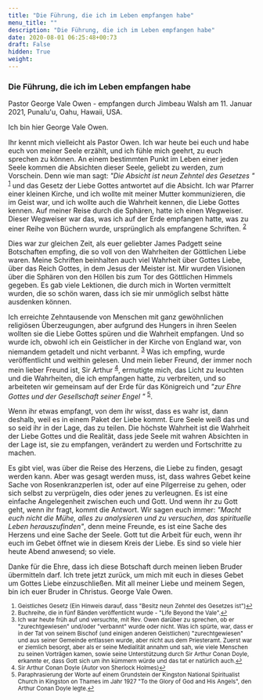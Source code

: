 ```yaml
---
title: "Die Führung, die ich im Leben empfangen habe"
menu_title: ""
description: "Die Führung, die ich im Leben empfangen habe"
date: 2020-08-01 06:25:48+00:73
draft: False
hidden: True
weight:
---
```

### Die Führung, die ich im Leben empfangen habe

Pastor George Vale Owen - empfangen durch Jimbeau Walsh am 11. Januar 2021, Punalu'u, Oahu, Hawaii, USA.

Ich bin hier George Vale Owen.

Ihr kennt mich vielleicht als Pastor Owen. Ich war heute bei euch und habe euch von meiner Seele erzählt, und ich fühle mich geehrt, zu euch sprechen zu können. An einem bestimmten Punkt im Leben einer jeden Seele kommen die Absichten dieser Seele, geliebt zu werden, zum Vorschein. Denn wie man sagt: *"Die Absicht ist neun Zehntel des Gesetzes "* <sup id="a1">[1](#f1)</sup> und das Gesetz der Liebe Gottes antwortet auf die Absicht. Ich war Pfarrer einer kleinen Kirche, und ich wollte mit meiner Mutter kommunizieren, die im Geist war, und ich wollte auch die Wahrheit kennen, die Liebe Gottes kennen. Auf meiner Reise durch die Sphären, hatte ich einen Wegweiser. Dieser Wegweiser war das, was ich auf der Erde empfangen hatte, was zu einer Reihe von Büchern wurde, ursprünglich als empfangene Schriften. <sup id="a2">[2](#f2)</sup>

Dies war zur gleichen Zeit, als euer geliebter James Padgett seine Botschaften empfing, die so voll von den Wahrheiten der Göttlichen Liebe waren. Meine Schriften beinhalten auch viel Wahrheit über Gottes Liebe, über das Reich Gottes, in dem Jesus der Meister ist. Mir wurden Visionen über die Sphären von den Höllen bis zum Tor des Göttlichen Himmels gegeben. Es gab viele Lektionen, die durch mich in Worten vermittelt wurden, die so schön waren, dass ich sie mir unmöglich selbst hätte ausdenken können.

Ich erreichte Zehntausende von Menschen mit ganz gewöhnlichen religiösen Überzeugungen, aber aufgrund des Hungers in ihren Seelen wollten sie die Liebe Gottes spüren und die Wahrheit empfangen. Und so wurde ich, obwohl ich ein Geistlicher in der Kirche von England war, von niemandem getadelt und nicht verbannt. <sup id="a3">[3](#f3)</sup> Was ich empfing, wurde veröffentlicht und weithin gelesen. Und mein lieber Freund, der immer noch mein lieber Freund ist, Sir Arthur <sup id="a4">[4](#f4)</sup>, ermutigte mich, das Licht zu leuchten und die Wahrheiten, die ich empfangen hatte, zu verbreiten, und so arbeiteten wir gemeinsam auf der Erde für das Königreich und *"zur Ehre Gottes und der Gesellschaft seiner Engel "* <sup id="a5">[5](#f5)</sup>.

Wenn ihr etwas empfangt, von dem ihr wisst, dass es wahr ist, dann deshalb, weil es in einem Paket der Liebe kommt. Eure Seele weiß das und so seid ihr in der Lage, das zu teilen. Die höchste Wahrheit ist die Wahrheit der Liebe Gottes und die Realität, dass jede Seele mit wahren Absichten in der Lage ist, sie zu empfangen, verändert zu werden und Fortschritte zu machen.

Es gibt viel, was über die Reise des Herzens, die Liebe zu finden, gesagt werden kann. Aber was gesagt werden muss, ist, dass wahres Gebet keine Sache von Rosenkranzperlen ist, oder auf eine Pilgerreise zu gehen, oder sich selbst zu verprügeln, dies oder jenes zu verleugnen. Es ist eine einfache Angelegenheit zwischen euch und Gott. Und wenn ihr zu Gott geht, wenn ihr fragt, kommt die Antwort. Wir sagen euch immer: *"Macht euch nicht die Mühe, alles zu analysieren und zu versuchen, das spirituelle Leben herauszufinden"*, denn meine Freunde, es ist eine Sache des Herzens und eine Sache der Seele. Gott tut die Arbeit für euch, wenn ihr euch im Gebet öffnet wie in diesem Kreis der Liebe. Es sind so viele hier heute Abend anwesend; so viele.

Danke für die Ehre, dass ich diese Botschaft durch meinen lieben Bruder übermitteln darf. Ich trete jetzt zurück, um mich mit euch in dieses Gebet um Gottes Liebe einzuschließen. Mit all meiner Liebe und meinem Segen, bin ich euer Bruder in Christus. George Vale Owen.
<small>

1. <large id="f1"> Geistliches Gesetz (Ein Hinweis darauf, dass "Besitz neun Zehntel des Gesetzes ist")[↩](#a1)
2. <large id="f2"> Buchreihe, die in fünf Bänden veröffentlicht wurde - "Life Beyond the Vale".[↩](#a2)
3. <large id="f3"> Ich war heute früh auf und versuchte, mit Rev. Owen darüber zu sprechen, ob er "zurechtgewiesen" und/oder "verbannt" wurde oder nicht. Was ich spürte, war, dass er in der Tat von seinem Bischof (und einigen anderen Geistlichen) "zurechtgewiesen" und aus seiner Gemeinde entlassen wurde, aber nicht aus dem Priesteramt. Zuerst war er ziemlich besorgt, aber als er seine Medialität annahm und sah, wie viele Menschen zu seinen Vorträgen kamen, sowie seine Unterstützung durch Sir Arthur Conan Doyle, erkannte er, dass Gott sich um ihn kümmern würde und das tat er natürlich auch.[↩](#a3)
4. <large id="f4"> Sir Arthur Conan Doyle (Autor von Sherlock Holmes)[↩](#a4)
5. <large id="f5"> Paraphrasierung der Worte auf einem Grundstein der Kingston National Spiritualist Church in Kingston on Thames im Jahr 1927 "To the Glory of God and His Angels", den Arthur Conan Doyle legte.[↩](#a5)
